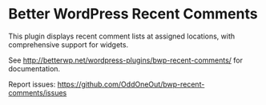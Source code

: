 # Better WordPress Recent Comments

This plugin displays recent comment lists at assigned locations, with comprehensive support for widgets.

See http://betterwp.net/wordpress-plugins/bwp-recent-comments/ for documentation.

Report issues: https://github.com/OddOneOut/bwp-recent-comments/issues
